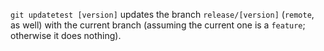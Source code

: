 ```git updatetest [version]``` updates the branch ```release/[version]``` (```remote```, as well) with the current branch (assuming the current one is a ```feature```; otherwise it does nothing).
